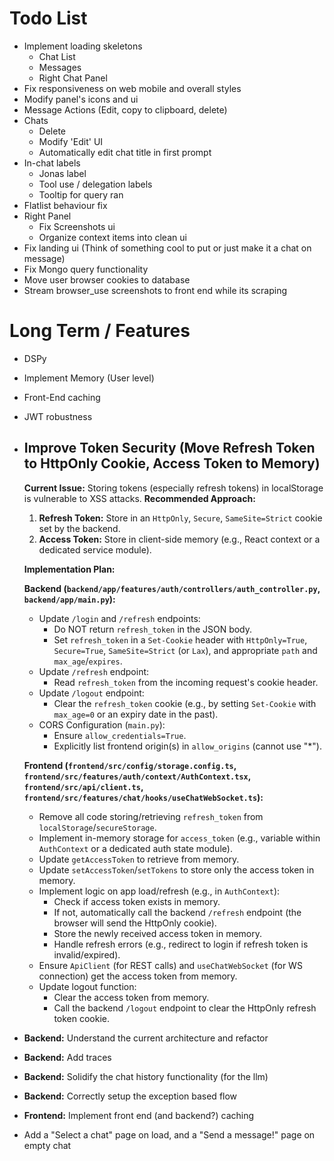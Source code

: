 # Todo List

- Implement loading skeletons
  - Chat List
  - Messages
  - Right Chat Panel
- Fix responsiveness on web mobile and overall styles
- Modify panel's icons and ui
- Message Actions (Edit, copy to clipboard, delete)
- Chats
  - Delete
  - Modify 'Edit' UI
  - Automatically edit chat title in first prompt
- In-chat labels
  - Jonas label
  - Tool use / delegation labels
  - Tooltip for query ran
- Flatlist behaviour fix
- Right Panel
  - Fix Screenshots ui
  - Organize context items into clean ui
- Fix landing ui (Think of something cool to put or just make it a chat on message)
- Fix Mongo query functionality
- Move user browser cookies to database
- Stream browser_use screenshots to front end while its scraping

# Long Term / Features

- DSPy
- Implement Memory (User level)
- Front-End caching
- JWT robustness

- ## Improve Token Security (Move Refresh Token to HttpOnly Cookie, Access Token to Memory)
  **Current Issue:** Storing tokens (especially refresh tokens) in localStorage is vulnerable to XSS attacks.
  **Recommended Approach:**
  1. **Refresh Token:** Store in an `HttpOnly`, `Secure`, `SameSite=Strict` cookie set by the backend.
  2. **Access Token:** Store in client-side memory (e.g., React context or a dedicated service module).

  **Implementation Plan:**

  **Backend (`backend/app/features/auth/controllers/auth_controller.py`, `backend/app/main.py`):**
    - Update `/login` and `/refresh` endpoints:
      - Do NOT return `refresh_token` in the JSON body.
      - Set `refresh_token` in a `Set-Cookie` header with `HttpOnly=True`, `Secure=True`, `SameSite=Strict` (or `Lax`), and appropriate `path` and `max_age`/`expires`.
    - Update `/refresh` endpoint:
      - Read `refresh_token` from the incoming request's cookie header.
    - Update `/logout` endpoint:
      - Clear the `refresh_token` cookie (e.g., by setting `Set-Cookie` with `max_age=0` or an expiry date in the past).
    - CORS Configuration (`main.py`):
      - Ensure `allow_credentials=True`.
      - Explicitly list frontend origin(s) in `allow_origins` (cannot use "*").

  **Frontend (`frontend/src/config/storage.config.ts`, `frontend/src/features/auth/context/AuthContext.tsx`, `frontend/src/api/client.ts`, `frontend/src/features/chat/hooks/useChatWebSocket.ts`):**
    - Remove all code storing/retrieving `refresh_token` from `localStorage`/`secureStorage`.
    - Implement in-memory storage for `access_token` (e.g., variable within `AuthContext` or a dedicated auth state module).
    - Update `getAccessToken` to retrieve from memory.
    - Update `setAccessToken`/`setTokens` to store only the access token in memory.
    - Implement logic on app load/refresh (e.g., in `AuthContext`):
      - Check if access token exists in memory.
      - If not, automatically call the backend `/refresh` endpoint (the browser will send the HttpOnly cookie).
      - Store the newly received access token in memory.
      - Handle refresh errors (e.g., redirect to login if refresh token is invalid/expired).
    - Ensure `ApiClient` (for REST calls) and `useChatWebSocket` (for WS connection) get the access token from memory.
    - Update logout function:
      - Clear the access token from memory.
      - Call the backend `/logout` endpoint to clear the HttpOnly refresh token cookie.

- **Backend:** Understand the current architecture and refactor

- **Backend:** Add traces

- **Backend:** Solidify the chat history functionality (for the llm)

- **Backend:** Correctly setup the exception based flow

- **Frontend:** Implement front end (and backend?) caching
- Add a "Select a chat" page on load, and a "Send a message!" page on empty chat